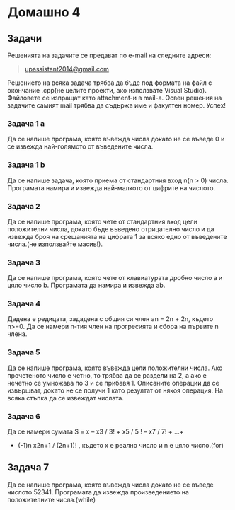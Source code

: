 Домашно 4
=========

## Задачи ##
Решенията на задачите се предават по e-mail на следните адреси:

>upassistant2014@gmail.com

Решението на всяка задача трябва да бъде под формата на файл с окончание .cpp(не целите проекти, ако използвате Visual Studio). Файловете се изпращат като attachment-и в mail-a. 
Освен решения на задачите самият mail трябва да съдържа име и факултен номер. Успех!


### Задача 1 a ###

Да се напише програма, която въвежда числа докато не се въведе 0 и се извежда най-голямото от въведените числа.

### Задача 1 b ###
 Да се напише задача, която приема от стандартния вход n(n > 0) числа. Програмата намира и извежда най-малкото от цифрите на числото.

### Задача 2 ###

 Да се напише програма, която чете от стандартния вход цели положителни числа, докато бъде въведено отрицателно число и да извежда броя на срещанията на цифрата 1 за всяко едно от въведените числа.(не използвайте масив!).

### Задача 3 ###

 Да се напише програма, която чете от клавиатурата дробно число a и цяло число b. Програмата да намира и извежда ab.

### Задача 4 ###

 Дадена е редицата, зададена с общия си член an = 2n + 2n, където n>=0. Да се намери n-тия член на прогресията и сбора на първите n члена.

### Задача 5 ###

 Да се напише програма, която въвежда цели положителни числа. Ако прочетеното число е четно, то трябва да се раздели на 2, а ако е нечетно се умножава по 3 и се прибавя 1. Описаните операции да се извършват, докато не се получи 1 като резултат от някоя операция. На всяка стъпка да се извеждат числата. 

### Задача 6 ###

 Да се намери сумата S = x  –  x3 / 3!  +  x5 / 5 !  –  x7 / 7!  + …+
+ (-1)n  x2n+1 / (2n+1)! , където x е реално число и n е цяло число.(for)

## Задача 7 ###
  Да се напише програма, която въвежда числа докато не се въведе числото 52341. Програмата да извежда произведението на положителните числа.(while)

